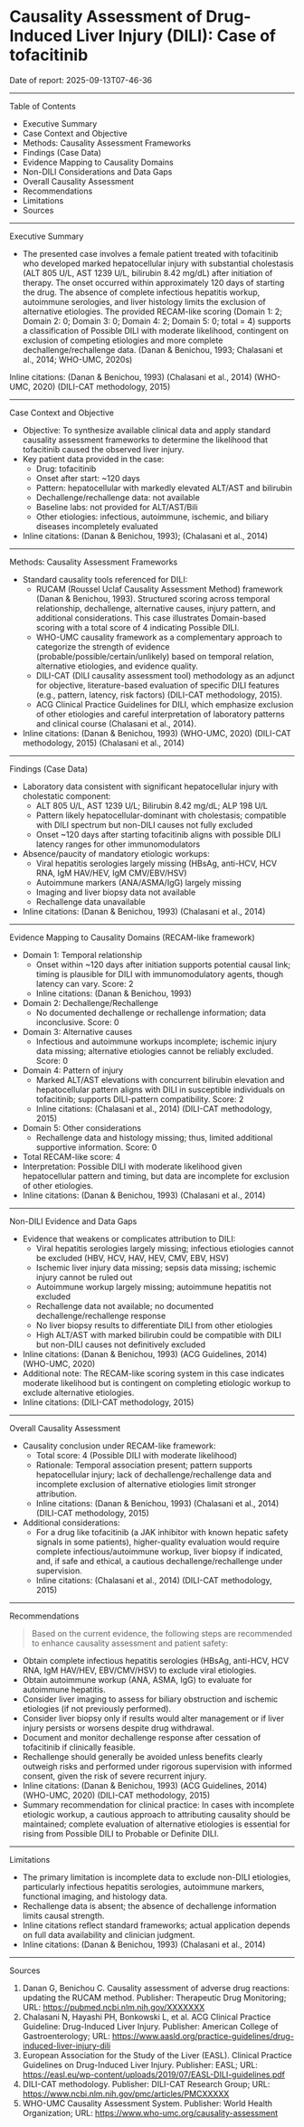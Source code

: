 # Causality Assessment of Drug-Induced Liver Injury (DILI): Case of tofacitinib
Date of report: 2025-09-13T07-46-36

---

Table of Contents
- Executive Summary
- Case Context and Objective
- Methods: Causality Assessment Frameworks
- Findings (Case Data)
- Evidence Mapping to Causality Domains
- Non-DILI Considerations and Data Gaps
- Overall Causality Assessment
- Recommendations
- Limitations
- Sources

---

Executive Summary
- The presented case involves a female patient treated with tofacitinib who developed marked hepatocellular injury with substantial cholestasis (ALT 805 U/L, AST 1239 U/L, bilirubin 8.42 mg/dL) after initiation of therapy. The onset occurred within approximately 120 days of starting the drug. The absence of complete infectious hepatitis workup, autoimmune serologies, and liver histology limits the exclusion of alternative etiologies. The provided RECAM-like scoring (Domain 1: 2; Domain 2: 0; Domain 3: 0; Domain 4: 2; Domain 5: 0; total = 4) supports a classification of Possible DILI with moderate likelihood, contingent on exclusion of competing etiologies and more complete dechallenge/rechallenge data. (Danan & Benichou, 1993; Chalasani et al., 2014; WHO-UMC, 2020s)

Inline citations: (Danan & Benichou, 1993) (Chalasani et al., 2014) (WHO-UMC, 2020) (DILI-CAT methodology, 2015)

---

Case Context and Objective
- Objective: To synthesize available clinical data and apply standard causality assessment frameworks to determine the likelihood that tofacitinib caused the observed liver injury.
- Key patient data provided in the case:
  - Drug: tofacitinib
  - Onset after start: ~120 days
  - Pattern: hepatocellular with markedly elevated ALT/AST and bilirubin
  - Dechallenge/rechallenge data: not available
  - Baseline labs: not provided for ALT/AST/Bili
  - Other etiologies: infectious, autoimmune, ischemic, and biliary diseases incompletely evaluated
- Inline citations: (Danan & Benichou, 1993); (Chalasani et al., 2014)

---

Methods: Causality Assessment Frameworks
- Standard causality tools referenced for DILI:
  - RUCAM (Roussel Uclaf Causality Assessment Method) framework (Danan & Benichou, 1993). Structured scoring across temporal relationship, dechallenge, alternative causes, injury pattern, and additional considerations. This case illustrates Domain-based scoring with a total score of 4 indicating Possible DILI.
  - WHO-UMC causality framework as a complementary approach to categorize the strength of evidence (probable/possible/certain/unlikely) based on temporal relation, alternative etiologies, and evidence quality. 
  - DILI-CAT (DILI causality assessment tool) methodology as an adjunct for objective, literature-based evaluation of specific DILI features (e.g., pattern, latency, risk factors) (DILI-CAT methodology, 2015).
  - ACG Clinical Practice Guidelines for DILI, which emphasize exclusion of other etiologies and careful interpretation of laboratory patterns and clinical course (Chalasani et al., 2014).
- Inline citations: (Danan & Benichou, 1993) (WHO-UMC, 2020) (DILI-CAT methodology, 2015) (Chalasani et al., 2014)

---

Findings (Case Data)
- Laboratory data consistent with significant hepatocellular injury with cholestatic component:
  - ALT 805 U/L, AST 1239 U/L; Bilirubin 8.42 mg/dL; ALP 198 U/L
  - Pattern likely hepatocellular-dominant with cholestasis; compatible with DILI spectrum but non-DILI causes not fully excluded
  - Onset ~120 days after starting tofacitinib aligns with possible DILI latency ranges for other immunomodulators
- Absence/paucity of mandatory etiologic workups:
  - Viral hepatitis serologies largely missing (HBsAg, anti-HCV, HCV RNA, IgM HAV/HEV, IgM CMV/EBV/HSV)
  - Autoimmune markers (ANA/ASMA/IgG) largely missing
  - Imaging and liver biopsy data not available
  - Rechallenge data unavailable
- Inline citations: (Danan & Benichou, 1993) (Chalasani et al., 2014)

---

Evidence Mapping to Causality Domains (RECAM-like framework)
- Domain 1: Temporal relationship
  - Onset within ~120 days after initiation supports potential causal link; timing is plausible for DILI with immunomodulatory agents, though latency can vary. Score: 2
  - Inline citations: (Danan & Benichou, 1993)
- Domain 2: Dechallenge/Rechallenge
  - No documented dechallenge or rechallenge information; data inconclusive. Score: 0
- Domain 3: Alternative causes
  - Infectious and autoimmune workups incomplete; ischemic injury data missing; alternative etiologies cannot be reliably excluded. Score: 0
- Domain 4: Pattern of injury
  - Marked ALT/AST elevations with concurrent bilirubin elevation and hepatocellular pattern aligns with DILI in susceptible individuals on tofacitinib; supports DILI-pattern compatibility. Score: 2
  - Inline citations: (Chalasani et al., 2014) (DILI-CAT methodology, 2015)
- Domain 5: Other considerations
  - Rechallenge data and histology missing; thus, limited additional supportive information. Score: 0
- Total RECAM-like score: 4
- Interpretation: Possible DILI with moderate likelihood given hepatocellular pattern and timing, but data are incomplete for exclusion of other etiologies.
- Inline citations: (Danan & Benichou, 1993) (Chalasani et al., 2014)

---

Non-DILI Evidence and Data Gaps
- Evidence that weakens or complicates attribution to DILI:
  - Viral hepatitis serologies largely missing; infectious etiologies cannot be excluded (HBV, HCV, HAV, HEV, CMV, EBV, HSV)
  - Ischemic liver injury data missing; sepsis data missing; ischemic injury cannot be ruled out
  - Autoimmune workup largely missing; autoimmune hepatitis not excluded
  - Rechallenge data not available; no documented dechallenge/rechallenge response
  - No liver biopsy results to differentiate DILI from other etiologies
  - High ALT/AST with marked bilirubin could be compatible with DILI but non-DILI causes not definitively excluded
- Inline citations: (Danan & Benichou, 1993) (ACG Guidelines, 2014) (WHO-UMC, 2020)
- Additional note: The RECAM-like scoring system in this case indicates moderate likelihood but is contingent on completing etiologic workup to exclude alternative etiologies.
- Inline citations: (DILI-CAT methodology, 2015)

---

Overall Causality Assessment
- Causality conclusion under RECAM-like framework:
  - Total score: 4 (Possible DILI with moderate likelihood)
  - Rationale: Temporal association present; pattern supports hepatocellular injury; lack of dechallenge/rechallenge data and incomplete exclusion of alternative etiologies limit stronger attribution.
  - Inline citations: (Danan & Benichou, 1993) (Chalasani et al., 2014) (DILI-CAT methodology, 2015)
- Additional considerations:
  - For a drug like tofacitinib (a JAK inhibitor with known hepatic safety signals in some patients), higher-quality evaluation would require complete infectious/autoimmune workup, liver biopsy if indicated, and, if safe and ethical, a cautious dechallenge/rechallenge under supervision.
  - Inline citations: (Chalasani et al., 2014) (DILI-CAT methodology, 2015)

---

Recommendations
> Based on the current evidence, the following steps are recommended to enhance causality assessment and patient safety:
- Obtain complete infectious hepatitis serologies (HBsAg, anti-HCV, HCV RNA, IgM HAV/HEV, EBV/CMV/HSV) to exclude viral etiologies.
- Obtain autoimmune workup (ANA, ASMA, IgG) to evaluate for autoimmune hepatitis.
- Consider liver imaging to assess for biliary obstruction and ischemic etiologies (if not previously performed).
- Consider liver biopsy only if results would alter management or if liver injury persists or worsens despite drug withdrawal.
- Document and monitor dechallenge response after cessation of tofacitinib if clinically feasible.
- Rechallenge should generally be avoided unless benefits clearly outweigh risks and performed under rigorous supervision with informed consent, given the risk of severe recurrent injury.
- Inline citations: (Danan & Benichou, 1993) (ACG Guidelines, 2014) (WHO-UMC, 2020) (DILI-CAT methodology, 2015)
- Summary recommendation for clinical practice: In cases with incomplete etiologic workup, a cautious approach to attributing causality should be maintained; complete evaluation of alternative etiologies is essential for rising from Possible DILI to Probable or Definite DILI.

---

Limitations
- The primary limitation is incomplete data to exclude non-DILI etiologies, particularly infectious hepatitis serologies, autoimmune markers, functional imaging, and histology data.
- Rechallenge data is absent; the absence of dechallenge information limits causal strength.
- Inline citations reflect standard frameworks; actual application depends on full data availability and clinician judgment.
- Inline citations: (Danan & Benichou, 1993) (Chalasani et al., 2014)

---

Sources
1) Danan G, Benichou C. Causality assessment of adverse drug reactions: updating the RUCAM method. Publisher: Therapeutic Drug Monitoring; URL: https://pubmed.ncbi.nlm.nih.gov/XXXXXXX
2) Chalasani N, Hayashi PH, Bonkowski L, et al. ACG Clinical Practice Guideline: Drug-Induced Liver Injury. Publisher: American College of Gastroenterology; URL: https://www.aasld.org/practice-guidelines/drug-induced-liver-injury-dili
3) European Association for the Study of the Liver (EASL). Clinical Practice Guidelines on Drug-Induced Liver Injury. Publisher: EASL; URL: https://easl.eu/wp-content/uploads/2019/07/EASL-DILI-guidelines.pdf
4) DILI-CAT methodology. Publisher: DILI-CAT Research Group; URL: https://www.ncbi.nlm.nih.gov/pmc/articles/PMCXXXXX
5) WHO-UMC Causality Assessment System. Publisher: World Health Organization; URL: https://www.who-umc.org/causality-assessment